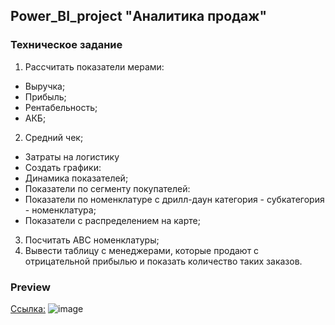 ## Power_BI_project "Аналитика продаж"

### Техническое задание

1. Рассчитать показатели мерами:
- Выручка;
- Прибыль;
- Рентабельность;
- АКБ;
2. Средний чек;
- Затраты на логистику
- Создать графики:
- Динамика показателей;
- Показатели по сегменту покупателей:
- Показатели по номенклатуре с дрилл-даун категория - субкатегория - номенклатура;
- Показатели с распределением на карте;
3. Посчитать АВС номенклатуры;
4. Вывести таблицу с менеджерами, которые продают с отрицательной прибылью и показать количество таких заказов.

### Preview
[Ссылка:](https://drive.google.com/file/d/1FtgBINEHCcujWNhGL99isSdACJik5nzT/view)
![image](https://github.com/alexandra-arzhanukhina/Power_BI_project/assets/128599734/9dd963a5-1efb-4700-a756-b429d8742c70)


